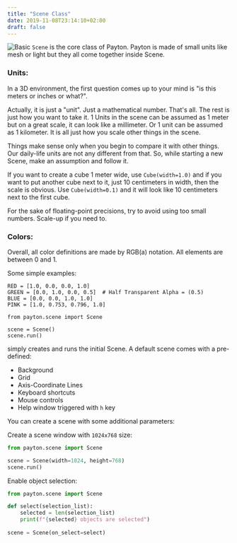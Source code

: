 ```yaml
---
title: "Scene Class"
date: 2019-11-08T23:14:10+02:00
draft: false
---
```

![Basic](/01_basic.png)
`Scene` is the core class of Payton. Payton is made of small units like mesh or light but
they all come together inside Scene.

### Units:

In a 3D environment, the first question comes up to your mind is "is this meters or inches or what?". 

Actually, it is just a "unit". Just a mathematical number. That's all. The rest is just how you want to take it. 1 Units in the scene can be assumed as 1 meter but on a great scale, it can look like a millimeter. Or 1 unit can be assumed as 1 kilometer. It is all just how you scale other things in the scene.

Things make sense only when you begin to compare it with other things. Our daily-life units are not any different from that. So, while starting a new Scene, make an assumption and follow it.

If you want to create a cube 1 meter wide, use `Cube(width=1.0)` and if you want to put another cube next to it, just 10 centimeters in width, then the scale is obvious. Use `Cube(width=0.1)` and it will look like 10 centimeters next to the first cube.

For the sake of floating-point precisions, try to avoid using too small numbers. Scale-up if you need to.

### Colors:

Overall, all color definitions are made by RGB(a) notation. All elements are between 0 and 1.

Some simple examples:

```py3
RED = [1.0, 0.0, 0.0, 1.0]
GREEN = [0.0, 1.0, 0.0, 0.5]  # Half Transparent Alpha = (0.5)
BLUE = [0.0, 0.0, 1.0, 1.0]
PINK = [1.0, 0.753, 0.796, 1.0]
```


```py3
from payton.scene import Scene

scene = Scene()
scene.run()
```

simply creates and runs the initial Scene. A default scene comes with a pre-defined:

* Background
* Grid
* Axis-Coordinate Lines
* Keyboard shortcuts
* Mouse controls
* Help window triggered with `h` key

You can create a scene with some additional parameters:

Create a scene window with `1024x768` size:

```python
from payton.scene import Scene

scene = Scene(width=1024, height=768)
scene.run()
```

Enable object selection:

```python
from payton.scene import Scene

def select(selection_list):
    selected = len(selection_list)
    print(f"{selected} objects are selected")
    
scene = Scene(on_select=select)
```
